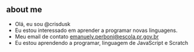## about me
- Olá, eu sou @crisdusk 
- Eu estou interessado em aprender a programar novas linguagens.
- Meu email de contato emanuely.perboni@escola.pr.gov.br
- Eu estou aprendendo a programar, linguagem  de JavaScript e Scratch
